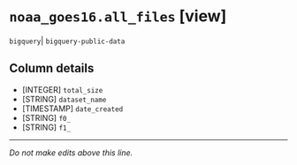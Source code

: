 # `noaa_goes16.all_files` [view]
`bigquery`| `bigquery-public-data`

## Column details
* [INTEGER]   `total_size`
* [STRING]    `dataset_name`
* [TIMESTAMP] `date_created`
* [STRING]    `f0_`
* [STRING]    `f1_`

-------------------------------------------------------------------------------
*Do not make edits above this line.*
